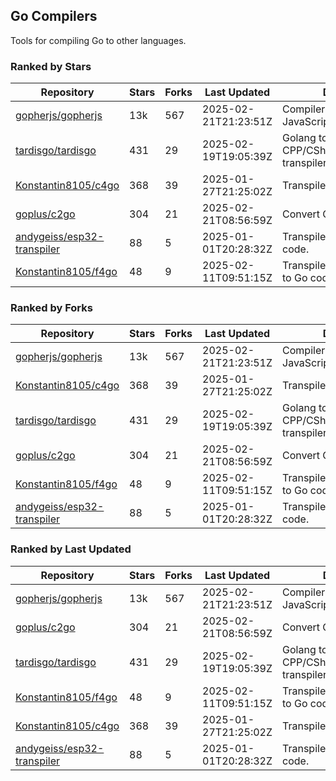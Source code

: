 ## Go Compilers

Tools for compiling Go to other languages.

### Ranked by Stars

| Repository | Stars | Forks | Last Updated | Description | 
|------------|-------|-------|--------------|-------------|
| [gopherjs/gopherjs](https://github.com/gopherjs/gopherjs) | 13k | 567 | 2025-02-21T21:23:51Z |  Compiler from Go to JavaScript. |
| [tardisgo/tardisgo](https://github.com/tardisgo/tardisgo) | 431 | 29 | 2025-02-19T19:05:39Z |  Golang to Haxe to CPP/CSharp/Java/JavaScript transpiler. |
| [Konstantin8105/c4go](https://github.com/Konstantin8105/c4go) | 368 | 39 | 2025-01-27T21:25:02Z |  Transpile C code to Go code. |
| [goplus/c2go](https://github.com/goplus/c2go) | 304 | 21 | 2025-02-21T08:56:59Z |  Convert C code to Go code. |
| [andygeiss/esp32-transpiler](https://github.com/andygeiss/esp32-transpiler) | 88 | 5 | 2025-01-01T20:28:32Z |  Transpile Go into Arduino code. |
| [Konstantin8105/f4go](https://github.com/Konstantin8105/f4go) | 48 | 9 | 2025-02-11T09:51:15Z |  Transpile FORTRAN 77 code to Go code. |

### Ranked by Forks

| Repository | Stars | Forks | Last Updated | Description | 
|------------|-------|-------|--------------|-------------|
| [gopherjs/gopherjs](https://github.com/gopherjs/gopherjs) | 13k | 567 | 2025-02-21T21:23:51Z |  Compiler from Go to JavaScript. |
| [Konstantin8105/c4go](https://github.com/Konstantin8105/c4go) | 368 | 39 | 2025-01-27T21:25:02Z |  Transpile C code to Go code. |
| [tardisgo/tardisgo](https://github.com/tardisgo/tardisgo) | 431 | 29 | 2025-02-19T19:05:39Z |  Golang to Haxe to CPP/CSharp/Java/JavaScript transpiler. |
| [goplus/c2go](https://github.com/goplus/c2go) | 304 | 21 | 2025-02-21T08:56:59Z |  Convert C code to Go code. |
| [Konstantin8105/f4go](https://github.com/Konstantin8105/f4go) | 48 | 9 | 2025-02-11T09:51:15Z |  Transpile FORTRAN 77 code to Go code. |
| [andygeiss/esp32-transpiler](https://github.com/andygeiss/esp32-transpiler) | 88 | 5 | 2025-01-01T20:28:32Z |  Transpile Go into Arduino code. |

### Ranked by Last Updated

| Repository | Stars | Forks | Last Updated | Description | 
|------------|-------|-------|--------------|-------------|
| [gopherjs/gopherjs](https://github.com/gopherjs/gopherjs) | 13k | 567 | 2025-02-21T21:23:51Z |  Compiler from Go to JavaScript. |
| [goplus/c2go](https://github.com/goplus/c2go) | 304 | 21 | 2025-02-21T08:56:59Z |  Convert C code to Go code. |
| [tardisgo/tardisgo](https://github.com/tardisgo/tardisgo) | 431 | 29 | 2025-02-19T19:05:39Z |  Golang to Haxe to CPP/CSharp/Java/JavaScript transpiler. |
| [Konstantin8105/f4go](https://github.com/Konstantin8105/f4go) | 48 | 9 | 2025-02-11T09:51:15Z |  Transpile FORTRAN 77 code to Go code. |
| [Konstantin8105/c4go](https://github.com/Konstantin8105/c4go) | 368 | 39 | 2025-01-27T21:25:02Z |  Transpile C code to Go code. |
| [andygeiss/esp32-transpiler](https://github.com/andygeiss/esp32-transpiler) | 88 | 5 | 2025-01-01T20:28:32Z |  Transpile Go into Arduino code. |

